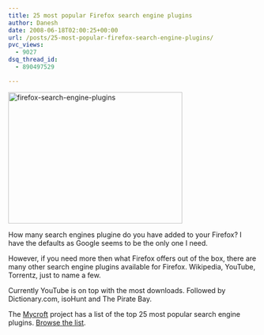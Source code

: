 ```yaml
---
title: 25 most popular Firefox search engine plugins
author: Danesh
date: 2008-06-18T02:00:25+00:00
url: /posts/25-most-popular-firefox-search-engine-plugins/
pvc_views:
  - 9027
dsq_thread_id:
  - 890497529

---
```

[<img loading="lazy" class="alignnone size-medium wp-image-620" title="firefox-search-engine-plugins" src="/wp-content/uploads/2008/06/firefox-search-engine-plugins.png" alt="firefox-search-engine-plugins" width="352" height="266" />][1]

How many search engines plugine do you have added to your Firefox? I have the defaults as Google seems to be the only one I need.

However, if you need more then what Firefox offers out of the box, there are many other search engine plugins available for Firefox. Wikipedia, YouTube, Torrentz, just to name a few.

Currently YouTube is on top with the most downloads. Followed by Dictionary.com, isoHunt and The Pirate Bay.

The [Mycroft][2] project has a list of the top 25 most popular search engine plugins. [Browse the list][3].

 [1]: /wp-content/uploads/2008/06/firefox-search-engine-plugins.png
 [2]: http://mycroft.mozdev.org/
 [3]: http://mycroft.mozdev.org/dlstats.html